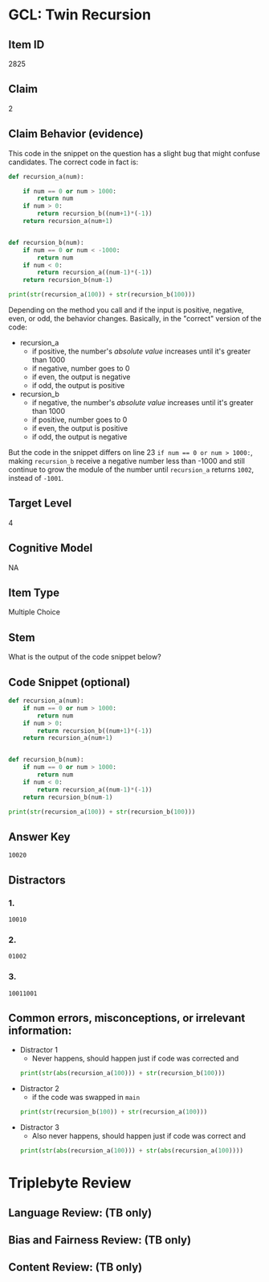 # GCL: Twin Recursion

## Item ID
2825

## Claim
2

## Claim Behavior (evidence)
This code in the snippet on the question has a slight bug that might confuse candidates.
The correct code in fact is:

```python
def recursion_a(num):

    if num == 0 or num > 1000:
        return num
    if num > 0:
        return recursion_b((num+1)*(-1))
    return recursion_a(num+1)


def recursion_b(num):
    if num == 0 or num < -1000:
        return num
    if num < 0:
        return recursion_a((num-1)*(-1))
    return recursion_b(num-1)

print(str(recursion_a(100)) + str(recursion_b(100)))
```

Depending on the method you call and if the input is positive, negative, even, or odd, the behavior changes. Basically, in the "correct" version of the code:
- recursion_a
    - if positive, the number's _absolute value_ increases until it's greater than 1000
    - if negative, number goes to 0
    - if even, the output is negative
    - if odd, the output is positive
- recursion_b
    - if negative, the number's _absolute value_ increases until it's greater than 1000
    - if positive, number goes to 0
    - if even, the output is positive
    - if odd, the output is negative

But the code in the snippet differs on line 23 `if num == 0 or num > 1000:`, making `recursion_b` 
receive a negative number less than -1000 and still continue to grow the module of the number until `recursion_a` returns `1002`, instead of `-1001`.

## Target Level 
4

## Cognitive Model
NA

## Item Type
Multiple Choice

## Stem
What is the output of the code snippet below?

## Code Snippet (optional)
```python
def recursion_a(num):
    if num == 0 or num > 1000:
        return num
    if num > 0:
        return recursion_b((num+1)*(-1))
    return recursion_a(num+1)


def recursion_b(num):
    if num == 0 or num > 1000:
        return num
    if num < 0:
        return recursion_a((num-1)*(-1))
    return recursion_b(num-1)

print(str(recursion_a(100)) + str(recursion_b(100)))
```

## Answer Key
`10020`

## Distractors

### 1.
`10010`

### 2.
`01002`

### 3.
`10011001`


## Common errors, misconceptions, or irrelevant information:
- Distractor 1
    - Never happens, should happen just if code was corrected and
    ```python
    print(str(abs(recursion_a(100))) + str(recursion_b(100))) 
    ```
- Distractor 2
    - if the code was swapped in `main`
    ```python
    print(str(recursion_b(100)) + str(recursion_a(100)))        
    ```
- Distractor 3
    - Also never happens, should happen just if code was correct and
    ```python
    print(str(abs(recursion_a(100))) + str(abs(recursion_a(100))))    
    ```

# Triplebyte Review


## Language Review: (TB only)


## Bias and Fairness Review: (TB only)


## Content Review: (TB only)

